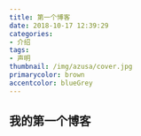 ```yaml
---
title: 第一个博客
date: 2018-10-17 12:39:29
categories:
- 介绍
tags: 
- 声明
thumbnail: /img/azusa/cover.jpg
primarycolor: brown
accentcolor: blueGrey
---
```



## 我的第一个博客